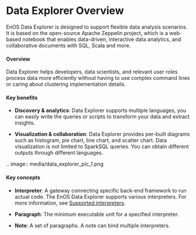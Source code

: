 # Data Explorer Overview

EnOS Data Explorer is designed to support flexible data analysis scenarios. It is based on the open-source Apache Zeppelin project, which is a web-based notebook that enables data-driven, interactive data analytics, and collaborative documents with SQL, Scala and more.

#### Overview

Data Explorer helps developers, data scientists, and relevant user roles process data more efficiently without having to use complex command lines or caring about clustering implementation details.

#### Key benefits

- **Discovery & analytics**: Data Explorer supports multiple languages, you can easily write the queries or scripts to transform your data and extract insights.

- **Visualization & collaboration**: Data Explorer provides per-built diagrams such as histogram, pie chart, line chart, and scatter chart. Data visualization is not limited to SparkSQL queries. You can obtain different outputs through different languages.

.. image:: media/data_explorer_pic_1.png

#### Key concepts

- **Interpreter**: A gateway connecting specific back-end framework to run actual code. The EnOS Data Explorer supports various interpreters. For more information, see [Supported interpreters](interpreter).

- **Paragraph**: The minimum executable unit for a specified interpreter.

- **Note**: A set of paragraphs. A note can bind multiple interpreters.

<!--end-->
